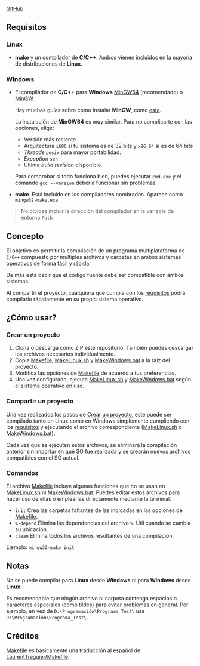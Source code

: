 [GitHub](https://github.com/CrysoK/Win-UNIX_C_Makefile)

## Requisitos

### Linux

- **make** y un compilador de **C/C++**. Ambos vienen incluidos en la mayoría de distribuciones de **Linux**.

### Windows

- El compilador de **C/C++** para **Windows**
[MinGW64](https://sourceforge.net/projects/mingw-w64/files/Toolchains%20targetting%20Win32/Personal%20Builds/mingw-builds/installer/mingw-w64-install.exe/download)
(recomendado) o [MinGW](https://sourceforge.net/projects/mingw/files/Installer/mingw-get-setup.exe/download).

  Hay muchas guías sobre como instalar **MinGW**, como [esta](https://platzi.com/tutoriales/1469-algoritmos/1901-como-instalar-gcc-para-compilar-programas-en-c-desde-la-consola-en-windows/).
  
  La instalación de **MinGW64** es muy similar. Para no complicarte con las opciones, elige:
  - Versión más reciente
  - Arquitectura `i686` si tu sistema es de 32 bits y `x86_64` si es de 64 bits
  - *Threads* `posix` para mayor portabilidad.
  - *Exception* `seh`
  - Última *build revision* disponible.

  Para comprobar si todo funciona bien, puedes ejecutar `cmd.exe` y el comando `gcc --version` debería funcionar sin
  problemas.

- **make**. Está incluido en los compiladores nombrados. Aparece como `mingw32-make.exe`

> No olvides incluir la dirección del compilador en la variable de entorno `Path`

## Concepto

El objetivo es permitir la compilación de un programa multiplataforma de `C/C++` compuesto por múltiples archivos y
carpetas en ambos sistemas operativos de forma fácil y rápida.

De más está decir que el código fuente debe ser compatible con ambos sistemas.

Al compartir el proyecto, cualquiera que cumpla con los [requisitos](#requisitos) podrá compilarlo rápidamente en su
propio sistema operativo.

## ¿Cómo usar?

### Crear un proyecto

1. Clona o descarga como ZIP este repositorio. También puedes descargar los archivos necesarios individualmente.
2. Copia [Makefile](Makefile), [MakeLinux.sh](MakeLinux.sh) y [MakeWindows.bat](MakeWindows.bat) a la raíz del proyecto.
3. Modifica las opciones de [Makefile](Makefile) de acuerdo a tus preferencias.
4. Una vez configurado, ejecuta [MakeLinux.sh](MakeLinux.sh) y [MakeWindows.bat](MakeWindows.bat) según el sistema
operativo en uso.

### Compartir un proyecto

Una vez realizados los pasos de [Crear un proyecto](#crear-un-proyecto), este puede ser compilado tanto en Linux como en
Windows simplemente cumpliendo con los [requisitos](#requisitos) y ejecutando el archivo correspondiente
([MakeLinux.sh](MakeLinux.sh) o [MakeWindows.bat](MakeWindows.bat)).

Cada vez que se ejecuten estos archivos, se eliminará la compilación anterior sin importar en qué SO fue realizada y se
crearán nuevos archivos compatibles con el SO actual.

### Comandos

El archivo [Makefile](Makefile) incluye algunas funciones que no se usan en [MakeLinux.sh](MakeLinux.sh) ni
[MakeWindows.bat](MakeWindows.bat). Puedes editar estos archivos para hacer uso de ellas o emplearlas directamente
mediante la terminal.

- `init` Crea las carpetas faltantes de las indicadas en las opciones de [Makefile](Makefile).
- `%-depend` Elimina las dependencias del archivo `%`. Útil cuando se cambia su ubicación.
- `clean` Elimina todos los archivos resultantes de una compilación.

Ejemplo: `mingw32-make init`

## Notas

No se puede compilar para **Linux** desde **Windows** ni para **Windows** desde **Linux**.

Es recomendable que ningún archivo ni carpeta contenga espacios o caracteres especiales (como tildes) para evitar
problemas en general. Por ejemplo, en vez de `D:\Programación\Programa Test\` usa `D:\Programacion\Programa_Test\`.

## Créditos

[Makefile](Makefile) es básicamente una traducción al español de
[LaurentTreguier/Makefile](https://github.com/LaurentTreguier/Makefile).
